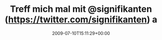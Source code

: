 ---
retweeted: false
source: <a href="http://twitter.com" rel="nofollow">Twitter Web Client</a>
entities:
  hashtags: []
  symbols: []
  user_mentions:
  - name: Michael Lindner
    screen_name: signifikanten
    indices:
    - '19'
    - '33'
    id_str: '14629451'
    id: '14629451'
  urls: []
display_text_range:
- '0'
- '61'
favorite_count: '0'
id_str: '2569267248'
truncated: false
retweet_count: '0'
id: '2569267248'
created_at: Fri Jul 10 15:11:29 +0000 2009
favorited: false
full_text: Treff mich mal mit [@signifikanten](https://twitter.com/signifikanten)
  auf nen Kaffee. L:Volkshaus
lang: de
tags:
- pesos/twitter
date: '2009-07-10T15:11:29+00:00'
src: https://twitter.com/bascht/status/2569267248
original_url: https://twitter.com/bascht/status/2569267248
type: twitter_tweet
text: Treff mich mal mit [@signifikanten](https://twitter.com/signifikanten) auf nen
  Kaffee. L:Volkshaus
title: Treff mich mal mit @signifikanten (https://twitter.com/signifikanten) a

---